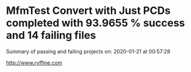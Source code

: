 # MfmTest Convert with Just PCDs completed with 93.9655 % success and 14 failing files

Summary of passing and failing projects on: 2020-01-21 at 00:57:28

http://www.ryffine.com
